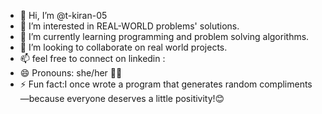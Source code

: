 - 👋 Hi, I’m @t-kiran-05
- 👀 I’m interested in REAL-WORLD problems' solutions.
- 🌱 I’m currently learning programming and problem solving algorithms.
- 💞️ I’m looking to collaborate on real world projects.
- 📫 feel free to connect on linkedin :
- 😄 Pronouns: she/her 🤷‍♂️
- ⚡ Fun fact:I once wrote a program that generates random compliments—because 
               everyone deserves a little positivity!😊

